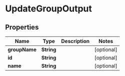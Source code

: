 

# UpdateGroupOutput


## Properties

Name | Type | Description | Notes
------------ | ------------- | ------------- | -------------
**groupName** | **String** |  |  [optional]
**id** | **String** |  |  [optional]
**name** | **String** |  |  [optional]



